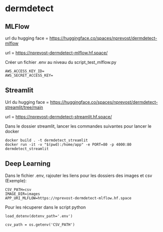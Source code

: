 # dermdetect

## MLFlow

url du hugging face = https://huggingface.co/spaces/nprevost/dermdetect-mlflow

url = https://nprevost-dermdetect-mlflow.hf.space/

Créer un fichier .env au niveau du script_test_mlflow.py

```
AWS_ACCESS_KEY_ID=
AWS_SECRET_ACCESS_KEY=
```

## Streamlit

Url du hugging face = https://huggingface.co/spaces/nprevost/dermdetect-streamlit/tree/main

url = https://nprevost-dermdetect-streamlit.hf.space/

Dans le dossier streamlit, lancer les commandes suivantes pour lancer le docker
```
docker build . -t dermdetect_streamlit
docker run -it -v "$(pwd):/home/app" -e PORT=80 -p 4000:80 dermdetect_streamlit
```

## Deep Learning

Dans le fichier .env, rajouter les liens pour les dossiers des images et csv (Exemple):
```
CSV_PATH=csv
IMAGE_DIR=images
APP_URI_MLFLOW=https://nprevost-dermdetect-mlflow.hf.space
```

Pour les récuperer dans le script python
```
load_dotenv(dotenv_path='.env')
            
csv_path = os.getenv('CSV_PATH')
```
